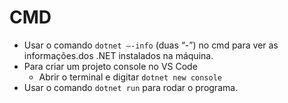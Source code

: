 # CMD

* Usar o comando ```dotnet –-info``` (duas “-”) no cmd para ver as informações.dos .NET instalados na máquina.
* Para criar um projeto console no VS Code
  * Abrir o terminal e digitar ```dotnet new console```
* Usar o comando ```dotnet run``` para rodar o programa.